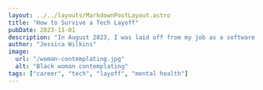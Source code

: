 ```yaml
---
layout: ../../layouts/MarkdownPostLayout.astro
title: "How to Survive a Tech Layoff"
pubDate: 2023-11-01
description: "In August 2023, I was laid off from my job as a software engineer and here is how I survived it."
author: "Jessica Wilkins"
image:
  url: "/woman-contemplating.jpg"
  alt: "Black woman contemplating"
tags: ["career", "tech", "layoff", "mental health"]
---
```

